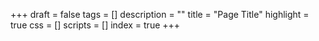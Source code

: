 +++
draft = false
tags = []
description = ""
title = "Page Title"
highlight = true
css = []
scripts = []
index = true
+++
